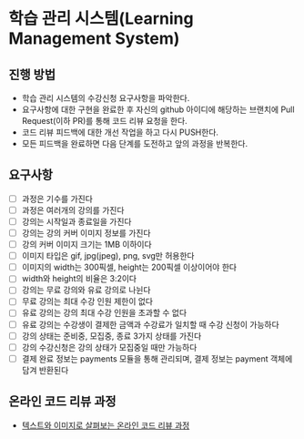 # 학습 관리 시스템(Learning Management System)
## 진행 방법
* 학습 관리 시스템의 수강신청 요구사항을 파악한다.
* 요구사항에 대한 구현을 완료한 후 자신의 github 아이디에 해당하는 브랜치에 Pull Request(이하 PR)를 통해 코드 리뷰 요청을 한다.
* 코드 리뷰 피드백에 대한 개선 작업을 하고 다시 PUSH한다.
* 모든 피드백을 완료하면 다음 단계를 도전하고 앞의 과정을 반복한다.

## 요구사항
- [ ] 과정은 기수를 가진다
- [ ] 과정은 여러개의 강의를 가진다
- [ ] 강의는 시작일과 종료일을 가진다
- [ ] 강의는 강의 커버 이미지 정보를 가진다
- [ ] 강의 커버 이미지 크기는 1MB 이하이다
- [ ] 이미지 타입은 gif, jpg(jpeg), png, svg만 허용한다
- [ ] 이미지의 width는 300픽셀, height는 200픽셀 이상이어야 한다
- [ ] width와 height의 비율은 3:2이다
- [ ] 강의는 무료 강의와 유료 강의로 나뉜다
- [ ] 무료 강의는 최대 수강 인원 제한이 없다
- [ ] 유료 강의는 강의 최대 수강 인원을 초과할 수 없다
- [ ] 유료 강의는 수강생이 결제한 금액과 수강료가 일치할 때 수강 신청이 가능하다
- [ ] 강의 상태는 준비중, 모집중, 종료 3가지 상태를 가진다
- [ ] 강의 수강신청은 강의 상태가 모집중일 때만 가능하다
- [ ] 결제 완료 정보는 payments 모듈을 통해 관리되며, 결제 정보는 payment 객체에 담겨 반환된다

## 온라인 코드 리뷰 과정
* [텍스트와 이미지로 살펴보는 온라인 코드 리뷰 과정](https://github.com/next-step/nextstep-docs/tree/master/codereview)
